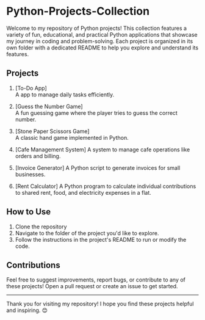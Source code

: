 # Python-Projects-Collection

Welcome to my repository of Python projects! This collection features a variety of fun, educational, and practical Python applications that showcase my journey in coding and problem-solving. Each project is organized in its own folder with a dedicated README to help you explore and understand its features.

## Projects

1. [To-Do App]  
   A app to manage daily tasks efficiently.

2. [Guess the Number Game]  
   A fun guessing game where the player tries to guess the correct number.

3. [Stone Paper Scissors Game]  
   A classic hand game implemented in Python.

4. [Cafe Management System]
   A system to manage cafe operations like orders and billing.

5. [Invoice Generator] 
   A Python script to generate invoices for small businesses.

6. [Rent Calculator]
   A Python program to calculate individual contributions to shared rent, food, and electricity expenses in a flat.

## How to Use

1. Clone the repository
2. Navigate to the folder of the project you'd like to explore.
3. Follow the instructions in the project's README to run or modify the code.

## Contributions

Feel free to suggest improvements, report bugs, or contribute to any of these projects! Open a pull request or create an issue to get started.

---

Thank you for visiting my repository! I hope you find these projects helpful and inspiring. 😊
